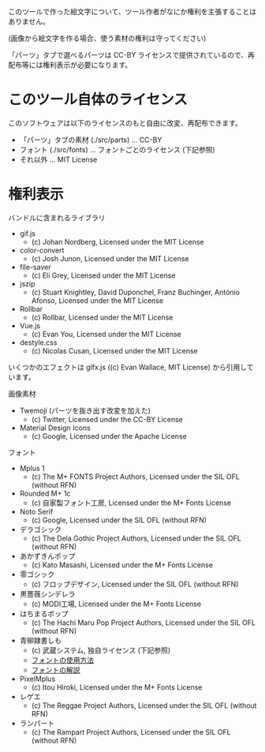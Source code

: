このツールで作った絵文字について、ツール作者がなにか権利を主張することはありません。

(画像から絵文字を作る場合、使う素材の権利は守ってください)

「パーツ」タブで選べるパーツは CC-BY ライセンスで提供されているので、再配布等には権利表示が必要になります。

# このツール自体のライセンス

このソフトウェアは以下のライセンスのもと自由に改変、再配布できます。

- 「パーツ」タブの素材 (./src/parts) ... CC-BY
- フォント (./src/fonts) ... フォントごとのライセンス (下記参照)
- それ以外 ... MIT License

# 権利表示

バンドルに含まれるライブラリ
- gif.js
  - (c) Johan Nordberg, Licensed under the MIT License
- color-convert
  - (c) Josh Junon, Licensed under the MIT License
- file-saver
  - (c) Eli Grey, Licensed under the MIT License
- jszip
  - (c) Stuart Knightley, David Duponchel, Franz Buchinger, António Afonso, Licensed under the MIT License
- Rollbar
  - (c) Rollbar, Licensed under the MIT License
- Vue.js
  - (c) Evan You, Licensed under the MIT License
- destyle.css
  - (c) Nicolas Cusan, Licensed under the MIT License

いくつかのエフェクトは glfx.js ((c) Evan Wallace, MIT License) から引用しています。

画像素材
- Twemoji (パーツを抜き出す改変を加えた)
  - (c) Twitter, Licensed under the CC-BY License
- Material Design Icons
  - (c) Google, Licensed under the Apache License

フォント
- Mplus 1
  - (c) The M+ FONTS Project Authors, Licensed under the SIL OFL (without RFN)
- Rounded M+ 1c
  - (c) 自家製フォント工房, Licensed under the M+ Fonts License
- Noto Serif
  - (c) Google, Licensed under the SIL OFL (without RFN)
- デラゴシック
  - (c) The Dela Gothic Project Authors, Licensed under the SIL OFL (without RFN)
- あかずきんポップ
  - (c) Kato Masashi, Licensed under the M+ Fonts License
- 零ゴシック
  - (c) フロップデザイン, Licensed under the SIL OFL (without RFN)
- 黒薔薇シンデレラ
  - (c) MODI工場, Licensed under the M+ Fonts License
- はちまるポップ
  - (c) The Hachi Maru Pop Project Authors, Licensed under the SIL OFL (without RFN)
- 青柳隷書しも
  - (c) 武蔵システム, 独自ライセンス (下記参照)
  - [フォントの使用方法](https://github.com/zk-phi/MEGAMOJI/blob/master/resources/SIMO/readme.txt)
  - [フォントの解説](https://github.com/zk-phi/MEGAMOJI/blob/master/resources/SIMO/description.pdf)
- PixelMplus
  - (c) Itou Hiroki, Licensed under the M+ Fonts License
- レゲエ
  - (c) The Reggae Project Authors, Licensed under the SIL OFL (without RFN)
- ランパート
  - (c) The Rampart Project Authors, Licensed under the SIL OFL (without RFN)
